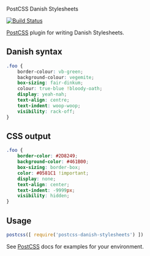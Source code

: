 PostCSS Danish Stylesheets 

[![Build Status][ci-img]][ci]

[PostCSS] plugin for writing Danish Stylesheets.

[PostCSS]: https://github.com/postcss/postcss
[ci-img]:  https://travis-ci.org/dp-lewis/postcss-danish-stylesheets.svg
[ci]:      https://travis-ci.org/dp-lewis/postcss-danish-stylesheets

## Danish syntax
```css
.foo {
    border-colour: vb-green;
    background-colour: vegemite;
    box-sizing: fair-dinkum;
    colour: true-blue !bloody-oath;
    display: yeah-nah;
    text-align: centre;
    text-indent: woop-woop;
    visibility: rack-off;
}
```

## CSS output
```css
.foo {
    border-color: #2D8249;
    background-color: #461B00;
    box-sizing: border-box;
    color: #0581C1 !important;
    display: none;
    text-align: center;
    text-indent: -9999px;
    visibility: hidden;
}
```

## Usage

```js
postcss([ require('postcss-danish-stylesheets') ])
```

See [PostCSS] docs for examples for your environment.
